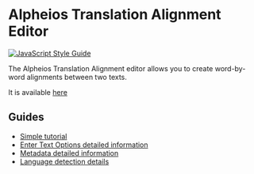 # Alpheios Translation Alignment Editor

[![JavaScript Style Guide](https://img.shields.io/badge/code_style-standard-brightgreen.svg)](https://standardjs.com)

The Alpheios Translation Alignment editor allows you to create word-by-word alignments between two texts.

It is available [here](https://alignment.alpheios.net/)

## Guides

- [Simple tutorial](docs/simple-tutorial.md)
- [Enter Text Options detailed information](docs/enter-text-options-details.md)
- [Metadata detailed information](docs/metadata-details.md)
- [Language detection details](docs/language-detection-details.md)